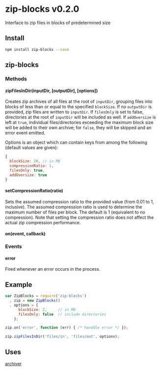 # zip-blocks v0.2.0

Interface to zip files in blocks of predetermined size

## Install

```bash
npm install zip-blocks --save
```
## zip-blocks

### Methods

#### zipFilesInDir(inputDir, [outputDir], [options])

Creates zip archives of all files at the root of `inputDir`, grouping files into blocks of less than or equal to the specified `blockSize`. If no `outputDir` is provided, zip files are written to `inputDir`. If `filesOnly` is set to false, directories at the root of `inputDir` will be included as well. If `addOversize` is left at `true`, individual files/directories exceeding the maximum block size will be added to their own archive; for `false`, they will be skipped and an error event emitted.

Options is an object which can contain keys from among the following (default values are given):
```js
{
  blockSize: 20, // in MB
  compressionRatio: 1,
  filesOnly: true,
  addOversize: true
}
```

#### setCompressionRatio(ratio)

Sets the assumed compression ratio to the provided value (from 0.01 to 1, inclusive). The assumed compression ratio is used to determine the maximum number of files per block. The default is 1 (equivalent to no compression). Note that setting the compression ratio does not affect the actual zip compression performance.

#### on(event, callback)

### Events

#### error

Fired whenever an error occurs in the process.

## Example

```js
var ZipBlocks = require('zip-blocks')
  , zip = new ZipBlocks()
  , options = {
      blockSize: 2,     // in MB
      filesOnly: false  // include directories
    };

zip.on('error', function (err) { /* handdle error */ });

zip.zipFilesInDir('files/in', 'files/out', options);
```
## Uses

[archiver](https://www.npmjs.com/package/archiver)

